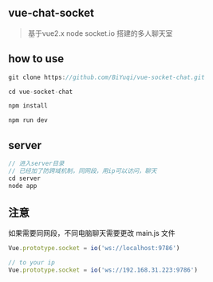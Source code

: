 ## vue-chat-socket
> 基于vue2.x node socket.io 搭建的多人聊天室

## how to use
```js
git clone https://github.com/BiYuqi/vue-socket-chat.git

cd vue-socket-chat

npm install

npm run dev
```

## server
```js
// 进入server目录
// 已经加了防跨域机制，同网段，用ip可以访问，聊天
cd server
node app
```

## 注意
如果需要同网段，不同电脑聊天需要更改 main.js 文件
```js
Vue.prototype.socket = io('ws://localhost:9786')

// to your ip
Vue.prototype.socket = io('ws://192.168.31.223:9786')
```

